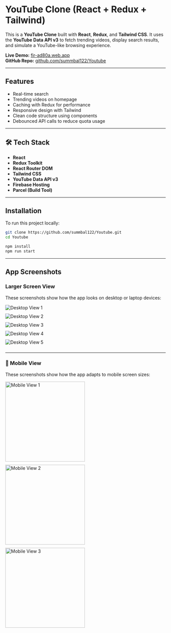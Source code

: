 # YouTube Clone (React + Redux + Tailwind)

This is a **YouTube Clone** built with **React**, **Redux**, and **Tailwind CSS**. It uses the **YouTube Data API v3** to fetch trending videos, display search results, and simulate a YouTube-like browsing experience.

**Live Demo:** [fir-ad80a.web.app](https://fir-ad80a.web.app/)  
**GitHub Repo:** [github.com/summbal122/Youtube](https://github.com/summbal122/Youtube)

---

##  Features

-  Real-time search
-  Trending videos on homepage
-  Caching with Redux for performance
-  Responsive design with Tailwind
-  Clean code structure using components
-  Debounced API calls to reduce quota usage

---

## 🛠️ Tech Stack

- **React**
- **Redux Toolkit**
- **React Router DOM**
- **Tailwind CSS**
- **YouTube Data API v3**
- **Firebase Hosting**
- **Parcel (Build Tool)**

---

## Installation

To run this project locally:

```bash
git clone https://github.com/summbal122/Youtube.git
cd Youtube

npm install
npm run start 
```
___

## App Screenshots

### Larger Screen View

These screenshots show how the app looks on desktop or laptop devices:

<p>
  <img src="screenshots/image.png" alt="Desktop View 1" style="margin-bottom:10px;" />
  <br />
  <img src="screenshots/image1.png" alt="Desktop View 2" style="margin-bottom:10px;" />
  <br />
  <img src="screenshots/image2.png" alt="Desktop View 3" style="margin-bottom:10px;" />
  <br />
  <img src="screenshots/image3.png" alt="Desktop View 4" style="margin-bottom:10px;" />
  <br />
  <img src="screenshots/image4.png" alt="Desktop View 5" style="margin-bottom:10px;" />
</p>

---

### 📱 Mobile View

These screenshots show how the app adapts to mobile screen sizes:

<p>
  <img src="screenshots/mobile.png" alt="Mobile View 1" width="250" style="margin-bottom:10px;" />
  <br />
  <img src="screenshots/mobile2.png" alt="Mobile View 2" width="250" style="margin-bottom:10px;" />
  <br />
  <img src="screenshots/mobile3.png" alt="Mobile View 3" width="250" style="margin-bottom:10px;" />
</p>

